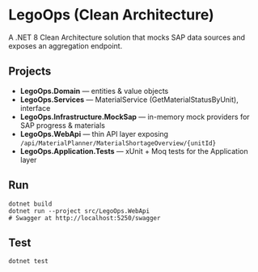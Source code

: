 
# LegoOps (Clean Architecture)

A .NET 8 Clean Architecture solution that mocks SAP data sources and exposes an aggregation endpoint.

## Projects
- **LegoOps.Domain** — entities & value objects
- **LegoOps.Services** — MaterialService (GetMaterialStatusByUnit), interface
- **LegoOps.Infrastructure.MockSap** — in-memory mock providers for SAP progress & materials
- **LegoOps.WebApi** — thin API layer exposing `/api/MaterialPlanner/MaterialShortageOverview/{unitId}`
- **LegoOps.Application.Tests** — xUnit + Moq tests for the Application layer

## Run
```
dotnet build
dotnet run --project src/LegoOps.WebApi
# Swagger at http://localhost:5250/swagger
```

## Test
```
dotnet test
```
